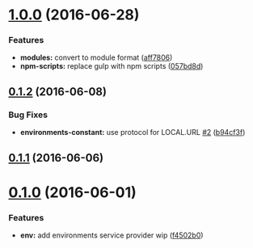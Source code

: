 <a name="1.0.0"></a>
# [1.0.0](https://github.com/zalando-incubator/solution-center-communicator/compare/0.1.2...v1.0.0) (2016-06-28)


### Features

* **modules:** convert to module format ([aff7806](https://github.com/zalando-incubator/solution-center-communicator/commit/aff7806))
* **npm-scripts:** replace gulp with npm scripts ([057bd8d](https://github.com/zalando-incubator/solution-center-communicator/commit/057bd8d))



<a name="0.1.2"></a>
## [0.1.2](https://github.com/zalando-incubator/solution-center-communicator/compare/0.1.1...0.1.2) (2016-06-08)


### Bug Fixes

* **environments-constant:** use protocol for LOCAL.URL [#2](https://github.com/zalando-incubator/solution-center-communicator/issues/2) ([b94cf3f](https://github.com/zalando-incubator/solution-center-communicator/commit/b94cf3f))



<a name="0.1.1"></a>
## [0.1.1](https://github.com/zalando-incubator/solution-center-communicator/compare/0.1.0...0.1.1) (2016-06-06)



<a name="0.1.0"></a>
# [0.1.0](https://github.com/zalando-incubator/solution-center-communicator/compare/f4502b0...0.1.0) (2016-06-01)


### Features

* **env:** add environments service provider wip ([f4502b0](https://github.com/zalando-incubator/solution-center-communicator/commit/f4502b0))



